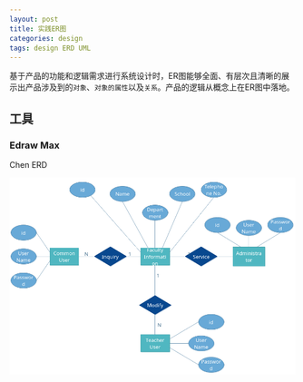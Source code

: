 ```yaml
---
layout: post
title: 实践ER图
categories: design
tags: design ERD UML
---
```


基于产品的功能和逻辑需求进行系统设计时，ER图能够全面、有层次且清晰的展示出产品涉及到的`对象`、`对象的属性`以及`关系`。产品的逻辑从概念上在ER图中落地。

## 工具

### Edraw Max

Chen ERD

![Chen ERD](/images/Edraw-Max-Chen-ERD.png)

